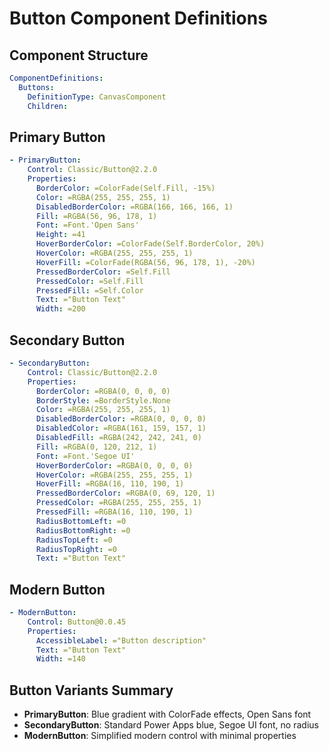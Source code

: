 # Button Component Definitions

## Component Structure
```yaml
ComponentDefinitions:
  Buttons:
    DefinitionType: CanvasComponent
    Children:
```

## Primary Button
```yaml
- PrimaryButton:
    Control: Classic/Button@2.2.0
    Properties:
      BorderColor: =ColorFade(Self.Fill, -15%)
      Color: =RGBA(255, 255, 255, 1)
      DisabledBorderColor: =RGBA(166, 166, 166, 1)
      Fill: =RGBA(56, 96, 178, 1)
      Font: =Font.'Open Sans'
      Height: =41
      HoverBorderColor: =ColorFade(Self.BorderColor, 20%)
      HoverColor: =RGBA(255, 255, 255, 1)
      HoverFill: =ColorFade(RGBA(56, 96, 178, 1), -20%)
      PressedBorderColor: =Self.Fill
      PressedColor: =Self.Fill
      PressedFill: =Self.Color
      Text: ="Button Text"
      Width: =200
```

## Secondary Button
```yaml
- SecondaryButton:
    Control: Classic/Button@2.2.0
    Properties:
      BorderColor: =RGBA(0, 0, 0, 0)
      BorderStyle: =BorderStyle.None
      Color: =RGBA(255, 255, 255, 1)
      DisabledBorderColor: =RGBA(0, 0, 0, 0)
      DisabledColor: =RGBA(161, 159, 157, 1)
      DisabledFill: =RGBA(242, 242, 241, 0)
      Fill: =RGBA(0, 120, 212, 1)
      Font: =Font.'Segoe UI'
      HoverBorderColor: =RGBA(0, 0, 0, 0)
      HoverColor: =RGBA(255, 255, 255, 1)
      HoverFill: =RGBA(16, 110, 190, 1)
      PressedBorderColor: =RGBA(0, 69, 120, 1)
      PressedColor: =RGBA(255, 255, 255, 1)
      PressedFill: =RGBA(16, 110, 190, 1)
      RadiusBottomLeft: =0
      RadiusBottomRight: =0
      RadiusTopLeft: =0
      RadiusTopRight: =0
      Text: ="Button Text"
```

## Modern Button
```yaml
- ModernButton:
    Control: Button@0.0.45
    Properties:
      AccessibleLabel: ="Button description"
      Text: ="Button Text"
      Width: =140
```

## Button Variants Summary
- **PrimaryButton**: Blue gradient with ColorFade effects, Open Sans font
- **SecondaryButton**: Standard Power Apps blue, Segoe UI font, no radius
- **ModernButton**: Simplified modern control with minimal properties
